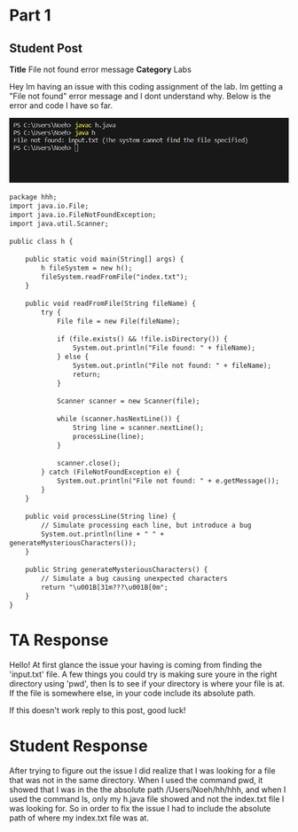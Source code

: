 # Part 1 
## Student Post
__Title__
File not found error message 
__Category__
Labs

Hey Im having an issue with this coding assignment of the lab. Im getting a "File not found" error message and I dont understand why. Below is the error and code I have so far. 



![Image](error.png)


```
package hhh;
import java.io.File;
import java.io.FileNotFoundException;
import java.util.Scanner;

public class h {

    public static void main(String[] args) {
        h fileSystem = new h();
        fileSystem.readFromFile("index.txt");
    }

    public void readFromFile(String fileName) {
        try {
            File file = new File(fileName);

            if (file.exists() && !file.isDirectory()) {
                System.out.println("File found: " + fileName);
            } else {
                System.out.println("File not found: " + fileName);
                return;
            }

            Scanner scanner = new Scanner(file);

            while (scanner.hasNextLine()) {
                String line = scanner.nextLine();
                processLine(line);
            }

            scanner.close();
        } catch (FileNotFoundException e) {
            System.out.println("File not found: " + e.getMessage());
        }
    }

    public void processLine(String line) {
        // Simulate processing each line, but introduce a bug
        System.out.println(line + " " + generateMysteriousCharacters());
    }

    public String generateMysteriousCharacters() {
        // Simulate a bug causing unexpected characters
        return "\u001B[31m???\u001B[0m";
    }
}
```
# TA Response

Hello! At first glance the issue your having is coming from finding the 'input.txt' file. A few things you could try is making sure youre in the right directory using 'pwd', then ls to see if your directory is where your file is at. If the file is somewhere else, in your code include its absolute path.

If this doesn't work reply to this post, good luck! 

# Student Response

After trying to figure out the issue I did realize that I was looking for a file that was not in the same directory. When I used the command pwd, it showed that I was in the the absolute path /Users/Noeh/hh/hhh, and when I used the command ls, only my h.java file showed and not the index.txt file I was looking for. So in order to fix the issue I had to include the absolute path of where my index.txt file was at. 


